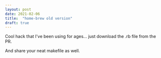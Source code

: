 ```yaml
---
layout: post
date: 2021-02-06
title:  "home-brew old version"
draft: true
---
```


Cool hack that I've been using for ages... just download the .rb file from the PR.

And share your neat makefile as well.